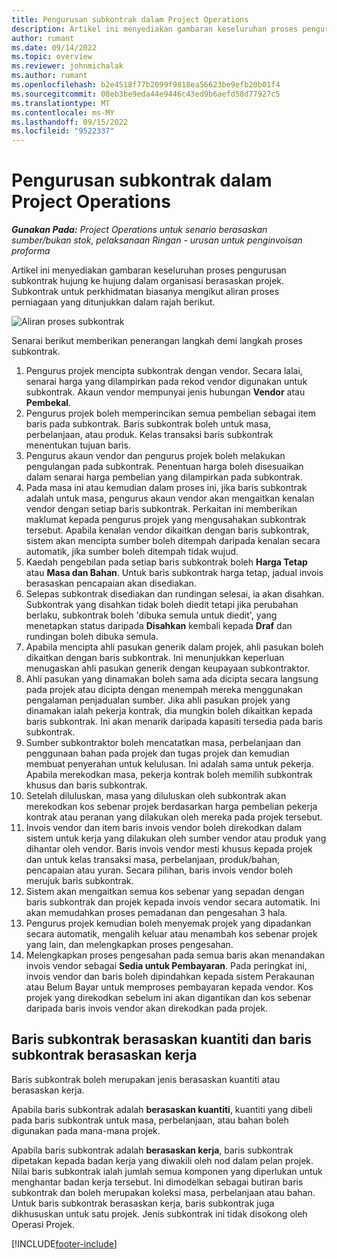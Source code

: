 ```yaml
---
title: Pengurusan subkontrak dalam Project Operations
description: Artikel ini menyediakan gambaran keseluruhan proses pengurusan subkontrak hujung ke hujung biasanya dalam organisasi berasaskan projek.
author: rumant
ms.date: 09/14/2022
ms.topic: overview
ms.reviewer: johnmichalak
ms.author: rumant
ms.openlocfilehash: b2e4518f77b2099f9818ea56623be9efb20b01f4
ms.sourcegitcommit: 08eb3be9eda44e9446c43ed9b6aefd58d77927c5
ms.translationtype: MT
ms.contentlocale: ms-MY
ms.lasthandoff: 09/15/2022
ms.locfileid: "9522337"
---
```

# <a name="subcontract-management-in-project-operations"></a>Pengurusan subkontrak dalam Project Operations


_**Gunakan Pada:** Project Operations untuk senario berasaskan sumber/bukan stok, pelaksanaan Ringan - urusan untuk penginvoisan proforma_

Artikel ini menyediakan gambaran keseluruhan proses pengurusan subkontrak hujung ke hujung dalam organisasi berasaskan projek. Subkontrak untuk perkhidmatan biasanya mengikut aliran proses perniagaan yang ditunjukkan dalam rajah berikut.

![Aliran proses subkontrak](../media/SubcontractingProcessFlow.png)

Senarai berikut memberikan penerangan langkah demi langkah proses subkontrak.

1. Pengurus projek mencipta subkontrak dengan vendor. Secara lalai, senarai harga yang dilampirkan pada rekod vendor digunakan untuk subkontrak. Akaun vendor mempunyai jenis hubungan **Vendor** atau **Pembekal**.
2. Pengurus projek boleh memperincikan semua pembelian sebagai item baris pada subkontrak. Baris subkontrak boleh untuk masa, perbelanjaan, atau produk. Kelas transaksi baris subkontrak menentukan tujuan baris.
3. Pengurus akaun vendor dan pengurus projek boleh melakukan pengulangan pada subkontrak. Penentuan harga boleh disesuaikan dalam senarai harga pembelian yang dilampirkan pada subkontrak.
4. Pada masa ini atau kemudian dalam proses ini, jika baris subkontrak adalah untuk masa, pengurus akaun vendor akan mengaitkan kenalan vendor dengan setiap baris subkontrak. Perkaitan ini memberikan maklumat kepada pengurus projek yang mengusahakan subkontrak tersebut. Apabila kenalan vendor dikaitkan dengan baris subkontrak, sistem akan mencipta sumber boleh ditempah daripada kenalan secara automatik, jika sumber boleh ditempah tidak wujud.
5. Kaedah pengebilan pada setiap baris subkontrak boleh **Harga Tetap** atau **Masa dan Bahan**. Untuk baris subkontrak harga tetap, jadual invois berasaskan pencapaian akan disediakan.
6.  Selepas subkontrak disediakan dan rundingan selesai, ia akan disahkan. Subkontrak yang disahkan tidak boleh diedit tetapi jika perubahan berlaku, subkontrak boleh 'dibuka semula untuk diedit', yang menetapkan status daripada **Disahkan** kembali kepada **Draf** dan rundingan boleh dibuka semula. 
7.  Apabila mencipta ahli pasukan generik dalam projek, ahli pasukan boleh dikaitkan dengan baris subkontrak. Ini menunjukkan keperluan menugaskan ahli pasukan generik dengan keupayaan subkontraktor.
8.  Ahli pasukan yang dinamakan boleh sama ada dicipta secara langsung pada projek atau dicipta dengan menempah mereka menggunakan pengalaman penjadualan sumber. Jika ahli pasukan projek yang dinamakan ialah pekerja kontrak, dia mungkin boleh dikaitkan kepada baris subkontrak. Ini akan menarik daripada kapasiti tersedia pada baris subkontrak.
9.  Sumber subkontraktor boleh mencatatkan masa, perbelanjaan dan penggunaan bahan pada projek dan tugas projek dan kemudian membuat penyerahan untuk kelulusan. Ini adalah sama untuk pekerja. Apabila merekodkan masa, pekerja kontrak boleh memilih subkontrak khusus dan baris subkontrak.
10. Setelah diluluskan, masa yang diluluskan oleh subkontrak akan merekodkan kos sebenar projek berdasarkan harga pembelian pekerja kontrak atau peranan yang dilakukan oleh mereka pada projek tersebut.
11. Invois vendor dan item baris invois vendor boleh direkodkan dalam sistem untuk kerja yang dilakukan oleh sumber vendor atau produk yang dihantar oleh vendor. Baris invois vendor mesti khusus kepada projek dan untuk kelas transaksi masa, perbelanjaan, produk/bahan, pencapaian atau yuran. Secara pilihan, baris invois vendor boleh merujuk baris subkontrak.
12. Sistem akan mengaitkan semua kos sebenar yang sepadan dengan baris subkontrak dan projek kepada invois vendor secara automatik. Ini akan memudahkan proses pemadanan dan pengesahan 3 hala.
13. Pengurus projek kemudian boleh menyemak projek yang dipadankan secara automatik, mengalih keluar atau menambah kos sebenar projek yang lain, dan melengkapkan proses pengesahan.
14. Melengkapkan proses pengesahan pada semua baris akan menandakan invois vendor sebagai **Sedia untuk Pembayaran**. Pada peringkat ini, invois vendor dan baris boleh dipindahkan kepada sistem Perakaunan atau Belum Bayar untuk memproses pembayaran kepada vendor. Kos projek yang direkodkan sebelum ini akan digantikan dan kos sebenar daripada baris invois vendor akan direkodkan pada projek.

## <a name="quantity-based-subcontract-lines-and-work-based-subcontract-lines"></a>Baris subkontrak berasaskan kuantiti dan baris subkontrak berasaskan kerja

Baris subkontrak boleh merupakan jenis berasaskan kuantiti atau berasaskan kerja. 

Apabila baris subkontrak adalah **berasaskan kuantiti**, kuantiti yang dibeli pada baris subkontrak untuk masa, perbelanjaan, atau bahan boleh digunakan pada mana-mana projek.

Apabila baris subkontrak adalah **berasaskan kerja**, baris subkontrak dipetakan kepada badan kerja yang diwakili oleh nod dalam pelan projek. Nilai baris subkontrak ialah jumlah semua komponen yang diperlukan untuk menghantar badan kerja tersebut. Ini dimodelkan sebagai butiran baris subkontrak dan boleh merupakan koleksi masa, perbelanjaan atau bahan. Untuk baris subkontrak berasaskan kerja, baris subkontrak juga dikhususkan untuk satu projek. Jenis subkontrak ini tidak disokong oleh Operasi Projek.

[!INCLUDE[footer-include](../../includes/footer-banner.md)]

